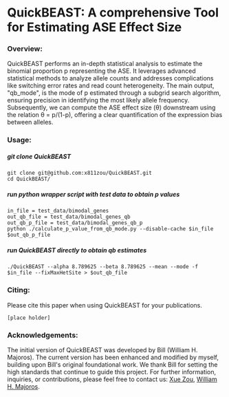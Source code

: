 # QuickBEAST: A comprehensive Tool for Estimating ASE Effect Size

### Overview:
QuickBEAST performs an in-depth statistical analysis to estimate the binomial proportion p representing the ASE. It leverages advanced statistical methods to analyze allele counts and addresses complications like switching error rates and read count heterogeneity. The main output, "qb_mode", is the mode of p estimated through a subgrid search algorithm, ensuring precision in identifying the most likely allele frequency. Subsequently, we can compute the ASE effect size (θ) downstream using the relation θ = p/(1-p), offering a clear quantification of the expression bias between alleles.

### Usage:
##### git clone QuickBEAST
```
git clone git@github.com:x811zou/QuickBEAST.git
cd QuickBEAST/
```
##### run python wrapper script with test data to obtain p values
```
in_file = test_data/bimodal_genes
out_qb_file = test_data/bimodal_genes_qb
out_qb_p_file = test_data/bimodal_genes_qb_p
python ./calculate_p_value_from_qb_mode.py --disable-cache $in_file $out_qb_p_file
```
##### run QuickBEAST directly to obtain qb estimates
```
./QuickBEAST --alpha 8.789625 --beta 8.789625 --mean --mode -f $in_file --fixMaxHetSite > $out_qb_file
```

### Citing:
Please cite this paper when using QuickBEAST for your publications.
```
[place holder]
```

### Acknowledgements:
The initial version of QuickBEAST was developed by Bill (William H. Majoros). The current version has been enhanced and modified by myself, building upon Bill's original foundational work. We thank Bill for setting the high standards that continue to guide this project. For further information, inquiries, or contributions, please feel free to contact us: [Xue Zou](mailto:xz195@duke.edu), [William H. Majoros](mailto:bmajoros@alumni.duke.edu).
